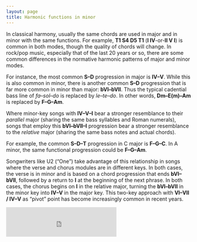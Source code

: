 ```yaml
---
layout: page
title: Harmonic functions in minor
---
```


In classical harmony, usually the same chords are used in major and in minor with the same functions. For example, **T1 S4 D5 T1** (**I IV**-or-**II V I**) is common in both modes, though the quality of chords will change. In rock/pop music, especially that of the last 20 years or so, there are some common differences in the normative harmonic patterns of major and minor modes.

For instance, the most common **S–D** progression in major is **IV–V**. While this is also common in minor, there is another common **S–D** progression that is far more common in minor than major: **bVI–bVII**. Thus the typical cadential bass line of *fa*–*sol*–*do* is replaced by *le*–*te*–*do*. In other words, **Dm–E(m)–Am** is replaced by **F–G–Am**.

Where minor-key songs with **IV–V–I** bear a stronger resemblance to their *parallel* major (sharing the same bass syllables and Roman numerals), songs that employ this **bVI–bVII–I** progression bear a stronger resemblance to the *relative* major (sharing the same bass notes and actual chords). 

For example, the common **S–D–T** progression in C major is **F–G–C**. In A minor, the same functional progression could be **F–G–Am**.

Songwriters like U2 (“One”) take advantage of this relationship in songs where the verse and chorus modules are in different keys. In both cases, the verse is in minor and is based on a chord progression that ends **bVI–bVII**, followed by a return to **I** at the beginning of the next phrase. In both cases, the chorus begins on **I** in the relative major, turning the **bVI–bVII** in the minor key into **IV–V** in the major key. This two-key approach with **VI–VII / IV–V** as “pivot” point has become increasingly common in recent years.

<iframe class="spotify" src="https://embed.spotify.com/?uri=spotify:track:6mWBwQ20G3GdlXU7eEOWGR" width="300" height="80" frameborder="0" allowtransparency="true"></iframe><br/>
